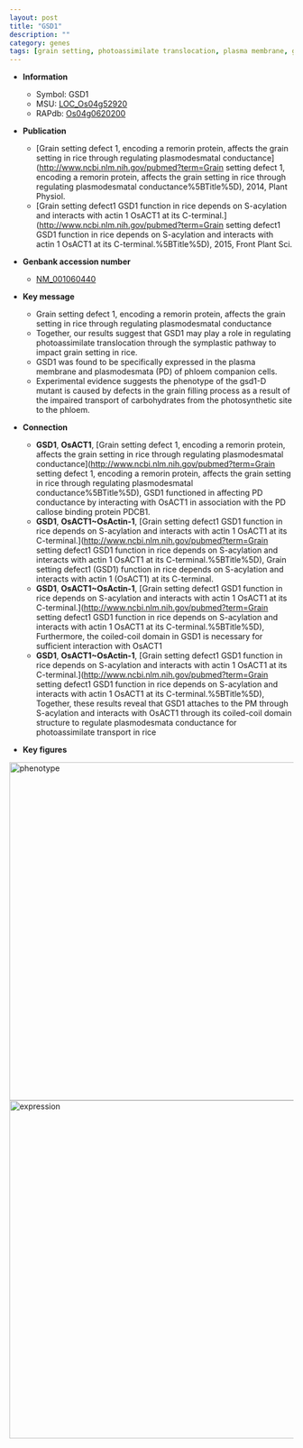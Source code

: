 ```yaml
---
layout: post
title: "GSD1"
description: ""
category: genes
tags: [grain setting, photoassimilate translocation, plasma membrane, grain filling]
---
```


* **Information**  
    + Symbol: GSD1  
    + MSU: [LOC_Os04g52920](http://rice.plantbiology.msu.edu/cgi-bin/ORF_infopage.cgi?orf=LOC_Os04g52920)  
    + RAPdb: [Os04g0620200](http://rapdb.dna.affrc.go.jp/viewer/gbrowse_details/irgsp1?name=Os04g0620200)  

* **Publication**  
    + [Grain setting defect 1, encoding a remorin protein, affects the grain setting in rice through regulating plasmodesmatal conductance](http://www.ncbi.nlm.nih.gov/pubmed?term=Grain setting defect 1, encoding a remorin protein, affects the grain setting in rice through regulating plasmodesmatal conductance%5BTitle%5D), 2014, Plant Physiol.
    + [Grain setting defect1 GSD1 function in rice depends on S-acylation and interacts with actin 1 OsACT1 at its C-terminal.](http://www.ncbi.nlm.nih.gov/pubmed?term=Grain setting defect1 GSD1 function in rice depends on S-acylation and interacts with actin 1 OsACT1 at its C-terminal.%5BTitle%5D), 2015, Front Plant Sci.

* **Genbank accession number**  
    + [NM_001060440](http://www.ncbi.nlm.nih.gov/nuccore/NM_001060440)

* **Key message**  
    + Grain setting defect 1, encoding a remorin protein, affects the grain setting in rice through regulating plasmodesmatal conductance
    + Together, our results suggest that GSD1 may play a role in regulating photoassimilate translocation through the symplastic pathway to impact grain setting in rice.
    + GSD1 was found to be specifically expressed in the plasma membrane and plasmodesmata (PD) of phloem companion cells.
    + Experimental evidence suggests the phenotype of the gsd1-D mutant is caused by defects in the grain filling process as a result of the impaired transport of carbohydrates from the photosynthetic site to the phloem.

* **Connection**  
    + __GSD1__, __OsACT1__, [Grain setting defect 1, encoding a remorin protein, affects the grain setting in rice through regulating plasmodesmatal conductance](http://www.ncbi.nlm.nih.gov/pubmed?term=Grain setting defect 1, encoding a remorin protein, affects the grain setting in rice through regulating plasmodesmatal conductance%5BTitle%5D), GSD1 functioned in affecting PD conductance by interacting with OsACT1 in association with the PD callose binding protein PDCB1.
    + __GSD1__, __OsACT1~OsActin-1__, [Grain setting defect1 GSD1 function in rice depends on S-acylation and interacts with actin 1 OsACT1 at its C-terminal.](http://www.ncbi.nlm.nih.gov/pubmed?term=Grain setting defect1 GSD1 function in rice depends on S-acylation and interacts with actin 1 OsACT1 at its C-terminal.%5BTitle%5D), Grain setting defect1 (GSD1) function in rice depends on S-acylation and interacts with actin 1 (OsACT1) at its C-terminal.
    + __GSD1__, __OsACT1~OsActin-1__, [Grain setting defect1 GSD1 function in rice depends on S-acylation and interacts with actin 1 OsACT1 at its C-terminal.](http://www.ncbi.nlm.nih.gov/pubmed?term=Grain setting defect1 GSD1 function in rice depends on S-acylation and interacts with actin 1 OsACT1 at its C-terminal.%5BTitle%5D), Furthermore, the coiled-coil domain in GSD1 is necessary for sufficient interaction with OsACT1
    + __GSD1__, __OsACT1~OsActin-1__, [Grain setting defect1 GSD1 function in rice depends on S-acylation and interacts with actin 1 OsACT1 at its C-terminal.](http://www.ncbi.nlm.nih.gov/pubmed?term=Grain setting defect1 GSD1 function in rice depends on S-acylation and interacts with actin 1 OsACT1 at its C-terminal.%5BTitle%5D), Together, these results reveal that GSD1 attaches to the PM through S-acylation and interacts with OsACT1 through its coiled-coil domain structure to regulate plasmodesmata conductance for photoassimilate transport in rice

* **Key figures**  
<img src="http://funRiceGenes.github.io/images/GSD1.pheno.png" alt="phenotype"  style="width: 600px;"/>

<img src="http://funRiceGenes.github.io/images/GSD1.exp.png" alt="expression"  style="width: 600px;"/>


